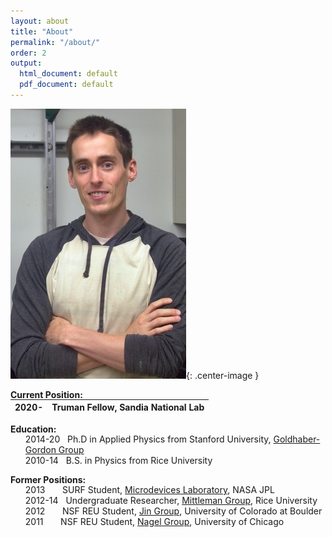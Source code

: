 ```yaml
---
layout: about
title: "About"
permalink: "/about/"
order: 2
output:
  html_document: default
  pdf_document: default
---
```

<style>
  table, tbody, td, tr {border: none !important}
  .center-image
  {
    margin: 0 auto;
    display: block;
  }
</style>

![image](/img/dsc_0032b.jpg){: .center-image }

**Current Position:**  

<table style="border:hidden; margin-top:-15px;">
  <tr>
    <th>2020-</th>
    <th>Truman Fellow, Sandia National Lab</th>
  </tr>
</table>  

**Education:**  
<ul style="list-style-type:none;margin-top:-15px;">
  <li>2014-20 &nbsp; Ph.D in Applied Physics from Stanford University, <a href="https://ggg.stanford.edu/"> Goldhaber-Gordon Group</a></li>
  <li>2010-14 &nbsp; B.S. in Physics from Rice University</li>
</ul>  

**Former Positions:**  
<ul style="list-style-type:none;margin-top:-15px;">
  <li>2013  &nbsp; &nbsp; &nbsp; SURF Student, <a href="https://microdevices.jpl.nasa.gov/"> Microdevices Laboratory</a>, NASA JPL</li>
  <li>2012-14 &nbsp; Undergraduate Researcher, <a href="https://www.brown.edu/research/labs/mittleman/"> Mittleman Group</a>, Rice University</li>
  <li>2012  &nbsp; &nbsp; &nbsp; NSF REU Student, <a href="https://jila.colorado.edu/jin/"> Jin Group</a>, University of Colorado at Boulder</li>
  <li>2011  &nbsp; &nbsp; &nbsp; NSF REU Student, <a href="https://nagelgroup.uchicago.edu/Nagel-Group/index.html"> Nagel Group</a>, University of Chicago </li>
</ul>